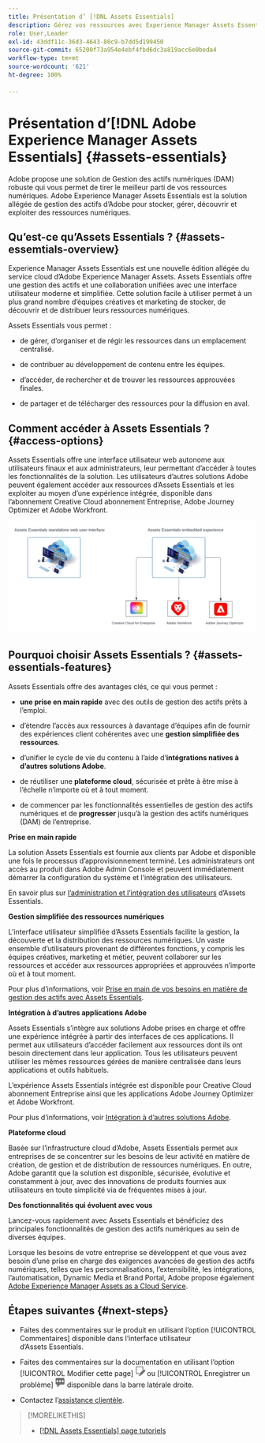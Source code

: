 ```yaml
---
title: Présentation d’ [!DNL Assets Essentials]
description: Gérez vos ressources avec Experience Manager Assets Essentials, un outil allégé de gestion des actifs numériques qui fonctionne dans les applications Experience Cloud.
role: User,Leader
exl-id: 43ddf11c-36d3-4643-80c9-b7dd5d199450
source-git-commit: 65200f73a954e4ebf4fbd6dc3a819acc6e0beda4
workflow-type: tm+mt
source-wordcount: '621'
ht-degree: 100%

---
```


# Présentation d’[!DNL Adobe Experience Manager Assets Essentials] {#assets-essentials}

<!-- TBD: Update this banner to remove Beta label. 
![Banner image for beta docs](assets/do-not-localize/banner-image-beta-docs.png)

-->

Adobe propose une solution de Gestion des actifs numériques (DAM) robuste qui vous permet de tirer le meilleur parti de vos ressources numériques. Adobe Experience Manager Assets Essentials est la solution allégée de gestion des actifs d’Adobe pour stocker, gérer, découvrir et exploiter des ressources numériques.

## Qu’est-ce qu’Assets Essentials ? {#assets-essemtials-overview}

Experience Manager Assets Essentials est une nouvelle édition allégée du service cloud d’Adobe Experience Manager Assets. Assets Essentials offre une gestion des actifs et une collaboration unifiées avec une interface utilisateur moderne et simplifiée. Cette solution facile à utiliser permet à un plus grand nombre d’équipes créatives et marketing de stocker, de découvrir et de distribuer leurs ressources numériques.

Assets Essentials vous permet :

* de gérer, d’organiser et de régir les ressources dans un emplacement centralisé.

* de contribuer au développement de contenu entre les équipes.

* d’accéder, de rechercher et de trouver les ressources approuvées finales.

* de partager et de télécharger des ressources pour la diffusion en aval.

## Comment accéder à Assets Essentials ? {#access-options}

Assets Essentials offre une interface utilisateur web autonome aux utilisateurs finaux et aux administrateurs, leur permettant d’accéder à toutes les fonctionnalités de la solution. Les utilisateurs d’autres solutions Adobe peuvent également accéder aux ressources d’Assets Essentials et les exploiter au moyen d’une expérience intégrée, disponible dans l’abonnement Creative Cloud abonnement Entreprise, Adobe Journey Optimizer et Adobe Workfront.

![Intégration à d’autres solutions ](assets/assets-essentials-integration.svg)

## Pourquoi choisir Assets Essentials ? {#assets-essentials-features}

Assets Essentials offre des avantages clés, ce qui vous permet :

* **une prise en main rapide** avec des outils de gestion des actifs prêts à l’emploi.

* d’étendre l’accès aux ressources à davantage d’équipes afin de fournir des expériences client cohérentes avec une **gestion simplifiée des ressources**.

* d’unifier le cycle de vie du contenu à l’aide d’**intégrations natives à d’autres solutions Adobe**.

* de réutiliser une **plateforme cloud**, sécurisée et prête à être mise à l’échelle n’importe où et à tout moment.

* de commencer par les fonctionnalités essentielles de gestion des actifs numériques et de **progresser** jusqu’à la gestion des actifs numériques (DAM) de l’entreprise.

**Prise en main rapide**

La solution Assets Essentials est fournie aux clients par Adobe et disponible une fois le processus d’approvisionnement terminé. Les administrateurs ont accès au produit dans Adobe Admin Console et peuvent immédiatement démarrer la configuration du système et l’intégration des utilisateurs.

En savoir plus sur [l’administration et l’intégration des utilisateurs](deploy-administer.md) d’Assets Essentials.

**Gestion simplifiée des ressources numériques**

L’interface utilisateur simplifiée d’Assets Essentials facilite la gestion, la découverte et la distribution des ressources numériques. Un vaste ensemble d’utilisateurs provenant de différentes fonctions, y compris les équipes créatives, marketing et métier, peuvent collaborer sur les ressources et accéder aux ressources appropriées et approuvées n’importe où et à tout moment.

Pour plus d’informations, voir [Prise en main de vos besoins en matière de gestion des actifs avec Assets Essentials](get-started.md).

**Intégration à d’autres applications Adobe**

Assets Essentials s’intègre aux solutions Adobe prises en charge et offre une expérience intégrée à partir des interfaces de ces applications. Il permet aux utilisateurs d’accéder facilement aux ressources dont ils ont besoin directement dans leur application. Tous les utilisateurs peuvent utiliser les mêmes ressources gérées de manière centralisée dans leurs applications et outils habituels.

L’expérience Assets Essentials intégrée est disponible pour Creative Cloud abonnement Entreprise ainsi que les applications Adobe Journey Optimizer et Adobe Workfront.

Pour plus d’informations, voir [Intégration à d’autres solutions Adobe](integration.md).

**Plateforme cloud**

Basée sur l’infrastructure cloud d’Adobe, Assets Essentials permet aux entreprises de se concentrer sur les besoins de leur activité en matière de création, de gestion et de distribution de ressources numériques. En outre, Adobe garantit que la solution est disponible, sécurisée, évolutive et constamment à jour, avec des innovations de produits fournies aux utilisateurs en toute simplicité via de fréquentes mises à jour.

**Des fonctionnalités qui évoluent avec vous**

Lancez-vous rapidement avec Assets Essentials et bénéficiez des principales fonctionnalités de gestion des actifs numériques au sein de diverses équipes.

Lorsque les besoins de votre entreprise se développent et que vous avez besoin d’une prise en charge des exigences avancées de gestion des actifs numériques, telles que les personnalisations, l’extensibilité, les intégrations, l’automatisation, Dynamic Media et Brand Portal, Adobe propose également [Adobe Experience Manager Assets as a Cloud Service](https://experienceleague.adobe.com/docs/experience-manager-cloud-service/content/assets/home.html?lang=fr).


## Étapes suivantes {#next-steps}

* Faites des commentaires sur le produit en utilisant l’option [!UICONTROL Commentaires] disponible dans l’interface utilisateur d’Assets Essentials.

* Faites des commentaires sur la documentation en utilisant l’option [!UICONTROL Modifier cette page] ![modifier la page](assets/do-not-localize/edit-page.png) ou [!UICONTROL Enregistrer un problème] ![créer un problème GitHub](assets/do-not-localize/github-issue.png) disponible dans la barre latérale droite.

* Contactez l’[assistance clientèle](https://experienceleague.adobe.com/fr?support-solution=General&amp;lang=fr#support).


>[!MORELIKETHIS]
>
>* [[!DNL Assets Essentials] page tutoriels](https://experienceleague.adobe.com/docs/experience-manager-learn/assets-essentials/overview.html?lang=fr)
